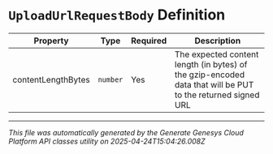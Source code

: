 # `UploadUrlRequestBody` Definition

| Property | Type | Required | Description |
|----------|------|----------|-------------|
| contentLengthBytes | `number` | Yes | The expected content length (in bytes) of the gzip-encoded data that will be PUT to the returned signed URL |

---

*This file was automatically generated by the Generate Genesys Cloud Platform API classes utility on 2025-04-24T15:04:26.008Z*